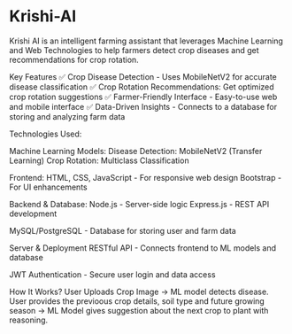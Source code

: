 # Krishi-AI

Krishi AI is an intelligent farming assistant that leverages Machine Learning and Web Technologies to help farmers detect crop diseases and get recommendations for crop rotation.

Key Features
✅ Crop Disease Detection - Uses MobileNetV2 for accurate disease classification
✅ Crop Rotation Recommendations: Get optimized crop rotation suggestions
✅ Farmer-Friendly Interface - Easy-to-use web and mobile interface
✅ Data-Driven Insights - Connects to a database for storing and analyzing farm data

Technologies Used:

Machine Learning Models:
Disease Detection: MobileNetV2 (Transfer Learning)
Crop Rotation: Multiclass Classification

Frontend:
HTML, CSS, JavaScript - For responsive web design
Bootstrap - For UI enhancements

Backend & Database:
Node.js - Server-side logic
Express.js - REST API development

MySQL/PostgreSQL - Database for storing user and farm data

Server & Deployment
RESTful API - Connects frontend to ML models and database

JWT Authentication - Secure user login and data access

How It Works?
User Uploads Crop Image → ML model detects disease.
User provides the previoous crop details, soil type and future growing season → ML Model gives suggestion about the next crop to plant with reasoning.
